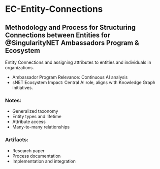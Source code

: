 # EC-Entity-Connections

## Methodology and Process for Structuring Connections between Entities for @SingularityNET Ambassadors Program &amp; Ecosystem 

Entity Connections and assigning attributes to entities and individuals in organizations.
+ Ambassador Program Relevance: Continuous AI analysis
+ sNET Ecosystem Impact: Central AI role, aligns with Knowledge Graph initiatives.

### Notes:
- Generalized taxonomy
- Entity types and lifetime
- Attribute access
- Many-to-many relationships

### Artifacts:
* Research paper
* Process documentation
* Implementation and integration
